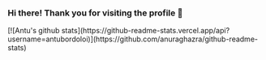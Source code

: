 ### Hi there! Thank you for visiting the profile 👋

<!--
**antubordoloi/antubordoloi** is a ✨ _special_ ✨ repository because its `README.md` (this file) appears on your GitHub profile.

Here are some ideas to get you started:

- 🔭 I’m currently working on ...
- 🌱 I’m currently learning ...
- 👯 I’m looking to collaborate on ...
- 🤔 I’m looking for help with ...
- 💬 Ask me about ...
- 📫 How to reach me: ...
- 😄 Pronouns: ...
- ⚡ Fun fact: ...
--> [![Antu's github stats](https://github-readme-stats.vercel.app/api?username=antubordoloi)](https://github.com/anuraghazra/github-readme-stats)

